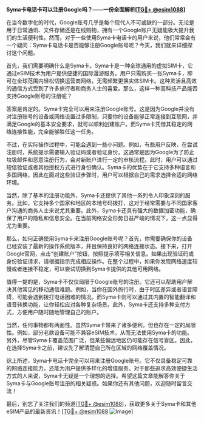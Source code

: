 **Syma卡电话卡可以注册Google吗？——一份全面解析[[TG💪+ @esim1088](https://t.me/s/esim1088)]**

在当今数字化的时代，Google账号几乎是每个现代人不可或缺的一部分。无论是用于日常通讯、文件存储还是在线购物，拥有一个Google账户无疑能极大提升我们的生活便利性。然而，对于一些使用Syma卡电话卡的用户来说，他们常常会有一个疑问：Syma卡电话卡是否能够注册Google账号呢？今天，我们就来详细探讨这个问题。

首先，我们需要明确什么是Syma卡。Syma卡是一种全球通用的虚拟SIM卡，它通过eSIM技术为用户提供便捷的国际漫游服务。用户只需购买一张Syma卡，即可在全球范围内轻松切换运营商网络，无需频繁更换实体SIM卡。这种灵活且高效的通信方式受到了许多旅行者和商务人士的喜爱。那么，这样一种高科技产品能否支持Google账号的注册呢？

答案是肯定的。Syma卡完全可以用来注册Google账号。这是因为Google并没有对注册账号的设备或网络设置过多限制，只要你的设备能够正常连接到互联网，并满足Google的基本安全要求，就可以顺利创建账户。而Syma卡凭借其稳定的网络连接性能，完全能够胜任这一任务。

不过，在实际操作过程中，可能会遇到一些小问题。例如，有些用户反映，在尝试注册时，系统提示需要输入验证码或者验证身份。这通常是因为Google为了防止垃圾邮件和恶意注册行为，会对新账户进行一定的审核流程。此时，用户可以通过短信验证或者其他授权方式进行身份确认。Syma卡的优势在于它支持多种语言和多国网络，因此在面对这些验证步骤时，用户可以根据自己的需求选择合适的网络环境。

当然，除了基本的注册功能外，Syma卡还提供了其他一系列令人印象深刻的服务。比如，它支持多个国家和地区的本地号码拨打，这对于经常需要与不同国家客户沟通的商务人士来说尤其重要。此外，Syma卡还具有强大的数据加密功能，确保了用户的隐私和信息安全。在当前网络安全形势日益严峻的情况下，这一点显得尤为重要。

那么，如何正确使用Syma卡来注册Google账号呢？首先，你需要确保你的设备已经安装了最新的操作系统版本，并且保持良好的网络连接状态。接下来，打开Google官网，点击“创建账户”按钮，按照提示填写相关信息。如果出现验证码或身份验证请求，请根据指示完成相应操作。在整个过程中，如果你发现网络速度较慢或者连接不稳定，可以尝试切换到Syma卡提供的其他可用网络。

值得一提的是，Syma卡不仅仅局限于Google账号的注册。它还可以帮助用户解决其他常见的移动通信难题。例如，当你在国外旅行时，由于时区差异或者语言障碍，可能会遇到拨打电话困难的情况。而Syma卡则可以通过其内置的智能翻译和语音转换功能，让你轻松应对各种复杂场景。此外，Syma卡还支持多种支付方式，方便用户随时随地管理自己的账户。

当然，任何事物都有两面性。虽然Syma卡带来了诸多便利，但也存在一定的局限性。例如，部分老款设备可能不兼容eSIM技术，从而无法使用Syma卡的功能。另外，尽管Syma卡覆盖范围广泛，但某些偏远地区仍可能存在信号盲区。因此，在选择Syma卡之前，建议先了解清楚自己所在区域的网络覆盖情况。

综上所述，Syma卡电话卡完全可以用来注册Google账号。它不仅具备稳定可靠的网络连接能力，还能为用户提供多样化的增值服务。对于那些追求高效便捷生活方式的人来说，Syma卡无疑是一个理想的选择。希望这篇文章能解答你关于Syma卡与Google账号注册的相关疑惑。如果你还有其他问题，欢迎随时留言交流！

最后，别忘了关注我们的频道[[TG💪+ @esim1088](https://t.me/s/esim1088)]，获取更多关于Syma卡和其他eSIM产品的最新资讯！[[TG💪+ @esim1088](https://t.me/s/esim1088) ![Image](https://i.postimg.cc/4NQfJmqS/Snipaste-2025-05-13-00-14-12.png)]